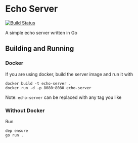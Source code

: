 # Echo Server
[![Build Status](https://travis-ci.org/wez470/Echo.svg?branch=master)](https://travis-ci.org/wez470/Echo) 

A simple echo server written in Go

## Building and Running
### Docker
If you are using docker, build the server image and run it with
```
docker build -t echo-server .
docker run -d -p 8080:8080 echo-server
```
Note: `echo-server` can be replaced with any tag you like

###  Without Docker
Run
```
dep ensure
go run .
```

